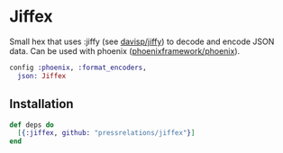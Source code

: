 # Jiffex

Small hex that uses :jiffy (see [davisp/jiffy](https://github.com/davisp/jiffy)) to decode and encode JSON data. Can be used with phoenix ([phoenixframework/phoenix](https://github.com/phoenixframework/phoenix)).

```elixir
config :phoenix, :format_encoders,
  json: Jiffex
```

## Installation

```elixir
def deps do
  [{:jiffex, github: "pressrelations/jiffex"}]
end
```
